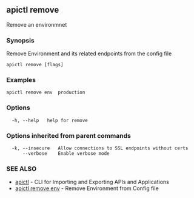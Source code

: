## apictl remove

Remove an environmnet

### Synopsis

Remove Environment and its related endpoints from the config file

```
apictl remove [flags]
```

### Examples

```
apictl remove env  production
```

### Options

```
  -h, --help   help for remove
```

### Options inherited from parent commands

```
  -k, --insecure   Allow connections to SSL endpoints without certs
      --verbose    Enable verbose mode
```

### SEE ALSO

* [apictl](apictl.md)	 - CLI for Importing and Exporting APIs and Applications
* [apictl remove env](apictl_remove_env.md)	 - Remove Environment from Config file

